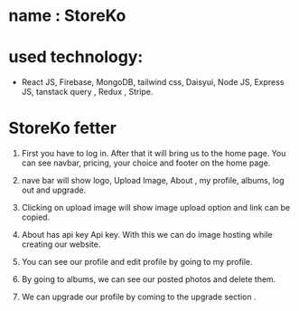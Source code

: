 # name : StoreKo

 # used technology:
 * React JS, Firebase, MongoDB, tailwind css, Daisyui, Node JS, Express JS, tanstack query , Redux , Stripe. 

# StoreKo fetter

1.  First you have to log in. After that it will bring us to the home page. You can see navbar, pricing, your choice and footer on the home page.

2. nave bar will show logo, Upload Image, About , my profile, albums, log out and upgrade.


3. Clicking on upload image will show image upload option and link can be copied.

4. About has api key Api key. With this we can do image hosting while creating our website.

5. You can see our profile and edit profile by going to my profile.

6. By going to albums, we can see our posted photos and delete them.

7. We can upgrade our profile by coming to the upgrade section .
